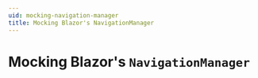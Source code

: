 ```yaml
---
uid: mocking-navigation-manager
title: Mocking Blazor's NavigationManager
---
```


# Mocking Blazor's `NavigationManager`